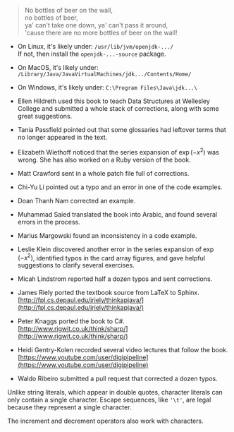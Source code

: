 > No bottles of beer on the wall,<br/>
> no bottles of beer,<br/>
> ya' can't take one down, ya' can't pass it around,<br/>
> 'cause there are no more bottles of beer on the wall!




*  On Linux, it's likely under: `/usr/lib/jvm/openjdk-.../`
<br/> If not, then install the `openjdk-...-source` package.
*  On MacOS, it's likely under: <br/> `/Library/Java/JavaVirtualMachines/jdk.../Contents/Home/`
*  On Windows, it's likely under: `C:\Program Files\Java\jdk...\`




*  Ellen Hildreth used this book to teach Data Structures at Wellesley College and submitted a whole stack of corrections, along with some great suggestions.

*  Tania Passfield pointed out that some glossaries had leftover terms that no longer appeared in the text.

*  Elizabeth Wiethoff noticed that the series expansion of $\exp(-x^2)$ was wrong.
She has also worked on a Ruby version of the book.

*  Matt Crawford sent in a whole patch file full of corrections.

*  Chi-Yu Li pointed out a typo and an error in one of the code examples.

*  Doan Thanh Nam corrected an example.

*  Muhammad Saied translated the book into Arabic, and found several errors in the process.

*  Marius Margowski found an inconsistency in a code example.

*  Leslie Klein discovered another error in the series expansion of $\exp(-x^2)$, identified typos in the card array figures, and gave helpful suggestions to clarify several exercises.

*  Micah Lindstrom reported half a dozen typos and sent corrections.

*  James Riely ported the textbook source from LaTeX to Sphinx.
<br/> [http://fpl.cs.depaul.edu/jriely/thinkapjava/](http://fpl.cs.depaul.edu/jriely/thinkapjava/)

*  Peter Knaggs ported the book to C\#.
<br/> [http://www.rigwit.co.uk/think/sharp/](http://www.rigwit.co.uk/think/sharp/)

*  Heidi Gentry-Kolen recorded several video lectures that follow the book.
<br/> [https://www.youtube.com/user/digipipeline](https://www.youtube.com/user/digipipeline)

*  Waldo Ribeiro submitted a pull request that corrected a dozen typos.


Unlike string literals, which appear in double quotes, character literals can only contain a single character.
Escape sequences, like `'\t'`, are legal because they represent a single character.

The increment and decrement operators also work with characters.
